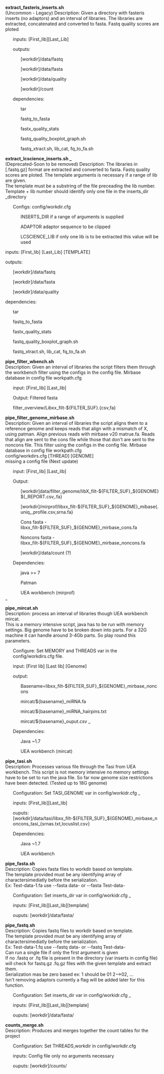 <ul><strong>extract_fasteris_inserts.sh</strong>
<br>(Uncommon - Legacy) Description: Given a directory with fasteris inserts (no adaptors) and an interval of libraries. The libraries are extracted, concatenated and converted to fasta.  
Fastq quality scores are ploted
<ul>inputs: [First_lib][Last_Lib] </ul>
<ul>outputs: 
  <ul>[workdir]/data/fastq</ul>
  <ul>[workdir]/data/fasta</ul>
  <ul>[workdir]/data/quality</ul> 
  <ul>[workdir]/count </ul>
</ul>
<ul>dependencies:
  <ul>tar</ul>
  <ul>fastq_to_fasta</ul>
  <ul>fastx_quality_stats</ul>
  <ul>fastq_quality_boxplot_graph.sh</ul>
  <ul>fastq_xtract.sh, lib_cat, fq_to_fa.sh</ul>
</ul>
</ul>

<ul><strong>extract_lcscience_inserts.sh _</strong>
<br>(Deprecated-Soon to be removed) Description: The libraries in [.fastq.gz] format are extracted and converted to fasta.  
Fastq quality scores are ploted. The template arguments is necessary if a range of lib are given.
<br>The template must be a substring of the file preceading the lib number. Template + lib number should identify only one file in the inserts_dir _directory  
<ul>Configs: config/workdir.cfg
    <ul>INSERTS_DIR if a range of arguments is supplied </ul>
    <ul>ADAPTOR adaptor sequence to be clipped</ul>
    <ul>LCSCIENCE_LIB if only one lib is to be extracted this value will be used</ul>
</ul>
</ul>
<ul>inputs: [First_lib] [Last_Lib] [TEMPLATE]</ul>
<ul>outputs: 
  <ul>[workdir]/data/fastq</ul>
  <ul>[workdir]/data/fasta</ul>
  <ul>[workdir]/data/quality</ul> 
</ul>
<ul>dependencies:
  <ul>tar</ul>
  <ul>fastq_to_fasta</ul>
  <ul>fastx_quality_stats</ul>
  <ul>fastq_quality_boxplot_graph.sh</ul>
  <ul>fastq_xtract.sh, lib_cat, fq_to_fa.sh</ul>
</ul>
</ul>

<ul><strong>pipe_filter_wbench.sh</strong>
  <br>Description: Given an interval of libraries the script filters them through the workbench filter using the configs in the config file.
Mirbase database in config file workpath.cfg
  <ul>input: [First_lib] [Last_lib]</ul>
  <ul>Output: Filtered fasta</ul> 
  <ul>filter_overview/Libxx_filt-${FILTER_SUF}.{csv,fa}</ul>
</ul>

<ul><strong>pipe_filter_genome_mirbase.sh</strong>
<br>Description: Given an interval of libraries the script aligns them to a reference genome and keeps reads that align with a mismatch of X, using patman.
Align previous reads with mirbase v20 matrue.fa. Reads that align are sent to the cons file while those that don't are sent to the noncons file. This filter using the configs in the config file.
Mirbase database in config file workpath.cfg
<br>config/workdirs.cfg [THREAD] [GENOME]
<br> missing a config file (Next update)
<ul>input: [First_lib] [Last_lib] </ul>
<ul>Output:
  <ul>[workdir]data/filter_genome/libX_filt-${FILTER_SUF}_${GENOME}${_REPORT.csv,.fa}</ul>
  <ul>[workdir]/mirprof/libxx_filt-${FILTER_SUF}_${GENOME}_mibase{.uniq,_profile.csv,srna.fa}</ul>
  <ul>Cons fasta - libxx_filt-${FILTER_SUF}_${GENOME}_mirbase_cons.fa</ul>
  <ul>Noncons fasta - libxx_filt-${FILTER_SUF}_${GENOME}_mirbase_noncons.fa</ul>
  <ul>[workdir]/data/count (?)</ul>
</ul>
<ul>Dependencies: 
  <ul> java >= 7</ul>
  <ul> Patman </ul>
  <ul> UEA workbench (mirprof)</ul>
</ul>_
</ul>

<ul><strong>pipe_mircat.sh</strong>
<br>Description: process an interval of libraries though UEA workbench mircat.
<br>This is a memory intensive script, java has to be run with memory settings. Big genome have to be broken down into parts. For a 32G machine it can handle around 3-4Gb parts. So play round this parameters.
<ul>Configure: Set MEMORY and THREADS var in the config/workdirs.cfg file.</ul>
<ul>input: [First lib] [Last lib] [Genome]</ul>
<ul>output:
  <ul>Basename=libxx_filt-${FILTER_SUF}_${GENOME}_mirbase_noncons</ul>
  <ul>mircat/${basename}_miRNA.fa</ul>
  <ul>mircat/${basename}_miRNA_hairpins.txt</ul>
  <ul>mircat/${basename}_ouput.csv _</ul>
</ul>
<ul>Dependencies:
  <ul>Java ~1.7</ul>
  <ul>UEA workbench (mircat)</ul>
</ul>
</ul>

<ul><strong>pipe_tasi.sh</strong>
<br>Description: Processes various file through the Tasi from UEA workbench. 
This script is not memory intensive no memory settings have to be set to run the java file. So far now genome size restrictions have been detected. (Tested up to 18G genome)
<ul>Configuration: Set TASI_GENOME var in config/workidr.cfg _</ul>
<ul>inputs: [First_lib][Last_lib]</ul>
<ul>ouputs: [workdir]/data/tasi/libxx_filt-${FILTER_SUF}_${GENOME}_mirbase_noncons_tasi_{srnas.txt,locuslist.csv}</ul>
<ul>Dependencies:
  <ul>Java ~1.7</ul>
  <ul>UEA workbench</ul>
</ul>
</ul>

<ul><strong>pipe_fasta.sh</strong>
  <br>Description: Copies fasta files to workdir based on template.
  <br>The template provided must be any identifying array of charactersimediatly before the serialization.
  <br>Ex: Test-data-1.fa use --fasta data- or --fasta Test-data-
  <ul>Configuration: Set inserts_dir var in config/workidr.cfg _</ul>
  <ul>inputs: [First_lib][Last_lib][template] </ul>
  <ul>ouputs: [workdir]/data/fasta/</ul>
</ul>

<ul><strong>pipe_fastq.sh</strong>
  <br>Description: Copies fastq files to workdir based on template.
  <br>The template provided must be any identifying array of   charactersimediatly before the serialization.
  <br>Ex: Test-data-1.fq use --fastq data- or --fastq Test-data- 
  <br>Can run a single file if only the first argument is given 
  <br>If no .fastq or .fq file is present in the directory (var inserts in config file) will check for fastq.gz .fq.gz files with the   given template and extract them.
  <br>Serialization mas be zero based ex: 1 should be 01 2-->02, ...
  <br>Isn't removing adaptors currently a flag will be added later for this function.
  <br>
  <ul>Configuration: Set inserts_dir var in config/workidr.cfg _</ul>
  <ul>inputs: [First_lib][Last_lib][template] </ul>
  <ul>ouputs: [workdir]/data/fasta/</ul>
</ul>

<ul><strong>counts_merge.sh</strong>
  <br>Description: Produces and merges together the count tables for the project
  <br>
  <ul>Configuration: Set THREADS,workdir in config/workdir.cfg</ul>
  <ul>inputs: Config file only no arguments necessary</ul>
  <ul>ouputs: [workdir]/counts/</ul>
</ul>